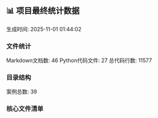 ## 📊 项目最终统计数据

生成时间: 2025-11-01 01:44:02

### 文件统计
Markdown文档数: 46
Python代码文件: 27
总代码行数: 11577

### 目录结构
案例总数: 39

### 核心文件清单


